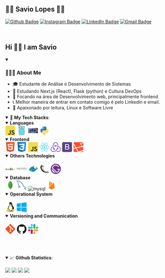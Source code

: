 ## :man_technologist: Savio Lopes 🏳️‍🌈

[![Github Badge](https://img.shields.io/badge/-Github-373737?style=flat&logo=Github&logoColor=white)](https://github.com/savio-2-lopes)
[![Instagram Badge](https://img.shields.io/badge/-Instagram-8a3ab9?style=flat&logo=instagram&logoColor=white)](https://www.instagram.com/savioaugulopes/)
[![LinkedIn Badge](https://img.shields.io/badge/-LinkedIn-blue?style=flat&logo=linkedin&logoColor=white)](https://www.linkedin.com/in/savio-lopes/)
[![Gmail Badge](https://img.shields.io/badge/-Gmail-c14438?style=flat&logo=gmail&logoColor=white)](mailto:savio.dev.lopes@gmail.com)

<br>

<h2> Hi 👋🏽 I am Savio </h2>


<details open>
  <summary> 
    <h3> 👨🏻‍💻 About Me </h3>
  </summary>

- 🎓 Estudante de Análise e Desenvolvimento de Sistemas
- 🔭 Estudando Next.js (React), Flask (python) e Cultura DevOps
- 🎯 Focando na área de Desenvolvimento web, principalmente frontend
- 📞 Melhor maneira de entrar em contato comigo é pelo Linkedin e email.
- 🌱 Apaixonado por leitura, Linux e Software Livre
</details>

<a id="tech"></a>

<details open>
  <summary>🚀 
    <strong>My Tech Stacks</strong>:
  </summary>
  

 <details open>
  <summary>
    <strong> Languages</strong> 
  </summary>


  <a style="text-decoration: none;" href="https://developer.mozilla.org/en-US/docs/Web/JavaScript"> 
   <img src="https://raw.githubusercontent.com/devicons/devicon/master/icons/javascript/javascript-original.svg" alt="javascript" width="32" height="32" />
  </a>

  <a style="text-decoration: none;" href="https://golang.org/"> 
   <img src="https://raw.githubusercontent.com/devicons/devicon/master/icons/go/go-original.svg" alt="golang" width="32" height="32" />
  </a>

  <a style="text-decoration: none;" href="https://www.php.net/"> 
   <img src="https://raw.githubusercontent.com/devicons/devicon/master/icons/php/php-original.svg" alt="css3" width="32" height="32" />
  </a>

  <a style="text-decoration: none;" href="https://www.python.org/"> 
   <img src="https://raw.githubusercontent.com/devicons/devicon/master/icons/python/python-original.svg" alt="css3" width="32" height="32" />
  </a>
</details>

<details open>
 <summary>
    <strong> Frontend</strong> 
 </summary>


 <a style="text-decoration: none;" href="https://www.w3.org/html/"> 
   <img src="https://raw.githubusercontent.com/devicons/devicon/master/icons/html5/html5-original.svg" alt="html5" width="32" height="32" />
 </a>
 <a style="text-decoration: none;" href="https://www.w3schools.com/css/"> 
   <img src="https://raw.githubusercontent.com/devicons/devicon/master/icons/css3/css3-original.svg" alt="css3" width="32" height="32" />
 </a>
 <a style="text-decoration: none;" href="https://developer.mozilla.org/en-US/docs/Web/JavaScript"> 
  <img src="https://raw.githubusercontent.com/devicons/devicon/master/icons/javascript/javascript-original.svg" alt="javascript" width="32" height="32"/>
 </a>
 <a style="text-decoration: none;" href="https://reactjs.org/"> 
  <img src="https://raw.githubusercontent.com/devicons/devicon/master/icons/react/react-original.svg" alt="react" width="32" height="32" />
 </a>
 <a style="text-decoration: none;" href="https://redux.js.org"> 
   <img src="https://raw.githubusercontent.com/devicons/devicon/master/icons/redux/redux-original.svg" alt="redux" width="32" height="32" />
 </a>
 <a style="text-decoration: none;" href="https://getbootstrap.com/"> 
   <img src="https://raw.githubusercontent.com/devicons/devicon/master/icons/bootstrap/bootstrap-plain.svg" alt="bootstrap" width="32" height="32" />
 </a>
 <a style="text-decoration: none;" href="https://laravel.com/"> 
   <img src="https://raw.githubusercontent.com/devicons/devicon/master/icons/laravel/laravel-plain.svg" alt="laravel" width="32" height="32" />
 </a>
</details>

<details open>
  <summary>
   <strong> Others Technologies</strong> 
 </summary>
  
 <br>

 <a style="text-decoration:none" href="https://nodejs.org"> 
    <img src="https://raw.githubusercontent.com/devicons/devicon/master/icons/nodejs/nodejs-original-wordmark.svg" alt="nodejs" width="32" height="32" />
 </a>
 <a style="text-decoration: none;" href="https://expressjs.com"> 
    <img src="https://raw.githubusercontent.com/devicons/devicon/master/icons/express/express-original-wordmark.svg" alt="express" width="32" height="32" />
 </a> 
 <a style="text-decoration: none;" href="https://www.docker.com/">
    <img src="https://raw.githubusercontent.com/devicons/devicon/master/icons/docker/docker-original.svg" alt="docker" width="32" height="32"/>
 </a>
 <a style="text-decoration: none;" href="https://flask.palletsprojects.com/en/2.0.x/">
    <img src="https://raw.githubusercontent.com/devicons/devicon/master/icons/flask/flask-original.svg" alt="flask" width="32" height="32" />
 </a>
 <a style="text-decoration: none;" href="https://www.gatsbyjs.com/">
    <img src="https://raw.githubusercontent.com/devicons/devicon/master/icons/gatsby/gatsby-original.svg" alt="gatsbyjs" width="32" height="32" />
 </a>
</details>

<details open>
  <summary>
  <strong> Database</strong> 
 </summary>


 <a style="text-decoration:none" href="https://www.mongodb.com/"> 
   <img src="https://raw.githubusercontent.com/devicons/devicon/master/icons/mongodb/mongodb-original.svg" alt="mongodb" width="32" height="32" />
 </a>
 <a style="text-decoration:none" href="https://www.mysql.com/"> 
    <img src="https://raw.githubusercontent.com/devicons/devicon/master/icons/mysql/mysql-original.svg" alt="mysql" width="32" height="32" />
 </a>
 <a style="text-decoration:none" href="https://sqlite.org/index.html/"> 
    <img src="https://raw.githubusercontent.com/vorillaz/devicons/ba75593fdf8d66496676a90cbf127d721f73e961/!SVG/sqllite.svg" alt="mysql" width="32" height="32" />
 </a>
 <a style="text-decoration:none" href="https://firebase.google.com/">
    <img src="https://raw.githubusercontent.com/devicons/devicon/master/icons/firebase/firebase-plain.svg" alt="firebase" width="32" height="32" />
 </a>
</details>

<details open>
  <summary>
    <strong> Operational System</strong> 
 </summary>

 <br>

 <a style="text-decoration: none;" href="https://ubuntu.com/">
    <img src="https://raw.githubusercontent.com/devicons/devicon/c7d326b6009e60442abc35fa45706d6f30ee4c8e/icons/linux/linux-original.svg" alt="linux" width="32" height="32" />
 </a>
 <a style="text-decoration: none;" href="https://www.microsoft.com/pt-br/software-download/windows10/">
    <img src="https://raw.githubusercontent.com/devicons/devicon/c7d326b6009e60442abc35fa45706d6f30ee4c8e/icons/windows8/windows8-original.svg" alt="window" width="32" height="32" />
 </a>
</details>

<details open>
  <summary>
   <strong> Versioning and Communication</strong> 
  </summary>

<br>

 <a style="text-decoration: none;" href="https://git-scm.com"> 
    <img src="https://raw.githubusercontent.com/devicons/devicon/master/icons/git/git-original.svg" alt="git" width="32" height="32" />
 </a>
 <a style="text-decoration: none;" href="https://github.com/savio-2-lopes/"> 
    <img src="https://raw.githubusercontent.com/devicons/devicon/master/icons/github/github-original.svg" alt="express" width="32" height="32" />
 </a>
 <a style="text-decoration: none;" href="https://slack.com/intl/pt-br">
    <img src="https://raw.githubusercontent.com/devicons/devicon/master/icons/slack/slack-original.svg" alt="slack" width="32" height="32" />
 </a>
</details>

<a id="skill"></a>

<br><br>

<details open>
  <summary>📈 <b>Github Statistics</b>:</summary>
  
  <br>
        
  <div> 
     <a style="text-decoration: none;" href="#">
      <img width="450px" src="https://github-readme-stats.vercel.app/api?username=savio-2-lopes&show_icons=true&include_all_commits=true&count_private=true&&hide=issues&theme=tokyonight"/>
    </a>
    <a style="text-decoration: none;" href="#">
      <img width="332px" src="https://github-readme-stats.vercel.app/api/top-langs/?username=savio-2-lopes&layout=compact&theme=tokyonight">
    </a>    
    <a style="text-decoration: none;" href="#">
     <img width="450px" src="https://github-readme-streak-stats.herokuapp.com/?user=savio-2-lopes&layout=compact&theme=tokyonight" />
    </a>
    <a style="text-decoration: none;" href="https://wakatime.com">
     <img width="380px" src="https://github-readme-stats.vercel.app/api/wakatime?username=namelopes&theme=tokyonight" />
    </a>
  </div>
 </div>
</details>
